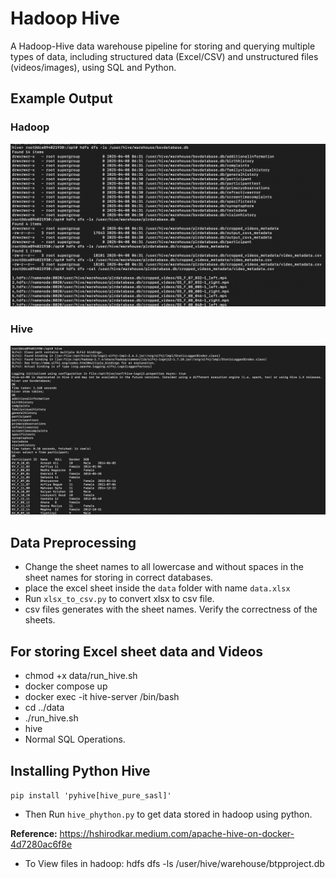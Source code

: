 # Hadoop Hive

A Hadoop-Hive data warehouse pipeline for storing and querying multiple types of data, including structured data (Excel/CSV) and unstructured files (videos/images), using SQL and Python.

## Example Output
### Hadoop
![Hadoop Result](hadoop.png)
### Hive
![Hive Result](hive.png)



## Data Preprocessing

* Change the sheet names to all lowercase and without spaces in the sheet names for storing in correct databases.
* place the excel sheet inside the `data` folder with name `data.xlsx`
* Run `xlsx_to_csv.py` to convert xlsx to csv file.
* csv files generates with the sheet names. Verify the correctness of the sheets.

## For storing Excel sheet data and Videos

* chmod +x data/run_hive.sh
* docker compose up
* docker exec -it hive-server /bin/bash
* cd ../data
* ./run_hive.sh
* hive
* Normal SQL Operations.

## Installing Python Hive

`pip install 'pyhive[hive_pure_sasl]'`

* Then Run `hive_phython.py` to get data stored in hadoop using python.

**Reference:** https://hshirodkar.medium.com/apache-hive-on-docker-4d7280ac6f8e

* To View files in hadoop: hdfs dfs -ls /user/hive/warehouse/btpproject.db
